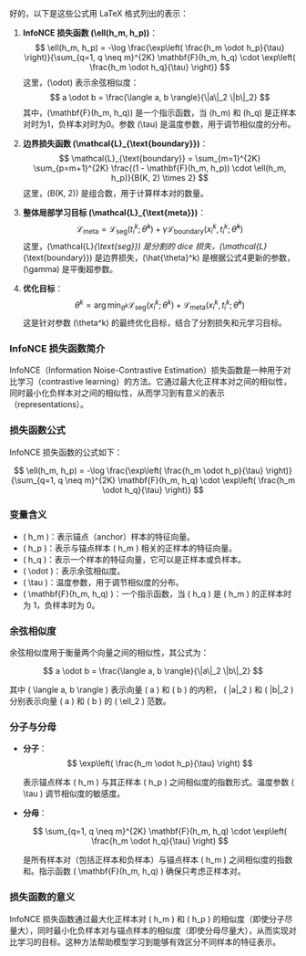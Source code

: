 好的，以下是这些公式用 LaTeX 格式列出的表示：

1. **InfoNCE 损失函数 \(\ell(h_m, h_p)\)**：
   $$
   \ell(h_m, h_p) = -\log \frac{\exp\left( \frac{h_m \odot h_p}{\tau} \right)}{\sum_{q=1, q \neq m}^{2K} \mathbf{F}(h_m, h_q) \cdot \exp\left( \frac{h_m \odot h_q}{\tau} \right)}
   $$
   这里，\(\odot\) 表示余弦相似度：
   $$
   a \odot b = \frac{\langle a, b \rangle}{\|a\|_2 \|b\|_2}
   $$
   其中，\(\mathbf{F}(h_m, h_q)\) 是一个指示函数，当 \(h_m\) 和 \(h_q\) 是正样本对时为1，负样本对时为0。参数 \(\tau\) 是温度参数，用于调节相似度的分布。


2. **边界损失函数 \(\mathcal{L}_{\text{boundary}}\)**：
   $$
   \mathcal{L}_{\text{boundary}} = \sum_{m=1}^{2K} \sum_{p=m+1}^{2K} \frac{(1 - \mathbf{F}(h_m, h_p)) \cdot \ell(h_m, h_p)}{B(K, 2) \times 2}
   $$
   这里，\(B(K, 2)\) 是组合数，用于计算样本对的数量。

3. **整体局部学习目标 \(\mathcal{L}_{\text{meta}}\)**：
   $$
   \mathcal{L}_{\text{meta}} = \mathcal{L}_{\text{seg}}(t_i^k; \hat{\theta}^k) + \gamma \mathcal{L}_{\text{boundary}}(x_i^k, t_i^k; \hat{\theta}^k)
   $$
   这里，\(\mathcal{L}_{\text{seg}}\) 是分割的 dice 损失，\(\mathcal{L}_{\text{boundary}}\) 是边界损失，\(\hat{\theta}^k\) 是根据公式4更新的参数，\(\gamma\) 是平衡超参数。

1. **优化目标**：
   $$
   \theta^k = \arg \min_{\theta^k} \mathcal{L}_{\text{seg}}(x_i^k; \theta^k) + \mathcal{L}_{\text{meta}}(x_i^k, t_i^k; \hat{\theta}^k)
   $$
   这是针对参数 \(\theta^k\) 的最终优化目标，结合了分割损失和元学习目标。
   


### InfoNCE 损失函数简介

InfoNCE（Information Noise-Contrastive Estimation）损失函数是一种用于对比学习（contrastive learning）的方法。它通过最大化正样本对之间的相似性，同时最小化负样本对之间的相似性，从而学习到有意义的表示（representations）。

### 损失函数公式

InfoNCE 损失函数的公式如下：

$$
\ell(h_m, h_p) = -\log \frac{\exp\left( \frac{h_m \odot h_p}{\tau} \right)}{\sum_{q=1, q \neq m}^{2K} \mathbf{F}(h_m, h_q) \cdot \exp\left( \frac{h_m \odot h_q}{\tau} \right)}
$$

### 变量含义

- \( h_m \)：表示锚点（anchor）样本的特征向量。
- \( h_p \)：表示与锚点样本 \( h_m \) 相关的正样本的特征向量。
- \( h_q \)：表示一个样本的特征向量，它可以是正样本或负样本。
- \( \odot \)：表示余弦相似度。
- \( \tau \)：温度参数，用于调节相似度的分布。
- \( \mathbf{F}(h_m, h_q) \)：一个指示函数，当 \( h_q \) 是 \( h_m \) 的正样本时为 1，负样本时为 0。

### 余弦相似度

余弦相似度用于衡量两个向量之间的相似性，其公式为：

$$
a \odot b = \frac{\langle a, b \rangle}{\|a\|_2 \|b\|_2}
$$

其中 \( \langle a, b \rangle \) 表示向量 \( a \) 和 \( b \) 的内积， \( \|a\|_2 \) 和 \( \|b\|_2 \) 分别表示向量 \( a \) 和 \( b \) 的 \( \ell_2 \) 范数。

### 分子与分母

- **分子**：
  $$
  \exp\left( \frac{h_m \odot h_p}{\tau} \right)
  $$

  表示锚点样本 \( h_m \) 与其正样本 \( h_p \) 之间相似度的指数形式。温度参数 \( \tau \) 调节相似度的敏感度。

- **分母**：

  $$
  \sum_{q=1, q \neq m}^{2K} \mathbf{F}(h_m, h_q) \cdot \exp\left( \frac{h_m \odot h_q}{\tau} \right)
  $$

  是所有样本对（包括正样本和负样本）与锚点样本 \( h_m \) 之间相似度的指数和。指示函数 \( \mathbf{F}(h_m, h_q) \) 确保只考虑正样本对。

### 损失函数的意义

InfoNCE 损失函数通过最大化正样本对 \( h_m \) 和 \( h_p \) 的相似度（即使分子尽量大），同时最小化负样本对与锚点样本的相似度（即使分母尽量大），从而实现对比学习的目标。这种方法帮助模型学习到能够有效区分不同样本的特征表示。